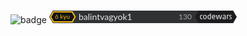 ### 

![badge](https://github.com/sbalint1/sbalint1/assets/146454945/8ccce68b-a5da-4864-b9a2-0e47327d3b8a)  <svg width="300" height="20" viewBox="0 0 300 20" xmlns="http://www.w3.org/2000/svg">
    <path fill="#303133" d="M5.774 20L0 10 5.774 0h278.452v20z"/>
    <text fill="#E8E8E8" font-family="Lato, HelveticaNeue, Helvetica Neue, Helvetica, Arial, sans-serif" font-size="14" x="47" y="15">balintvagyok1</text>
    <path fill="#303133" d="M190 0h50v20h-50z"/>
    <path fill="#1D1D1F" d="M238.774 20L233 10l5.774-10h55.452L300 10l-5.774 10z"/>
    <text fill="#AAA" font-family="Lato, HelveticaNeue, Helvetica Neue, Helvetica, Arial, sans-serif" font-size="12" x="228" y="14" text-anchor="end">130</text>
    <path fill="#EFEFEF" d="M245.139 13.52c.037-.013.061-.038.049-.1l-.074-.727c-.012-.062-.074-.05-.124-.037a4.723 4.723 0 0 1-1.01.123c-1.16 0-1.518-.641-1.518-2.454 0-1.924.333-2.59 1.517-2.59.395 0 .826.074 1.06.16.05.025.075-.012.075-.05l.05-.74c0-.061-.013-.074-.05-.086-.247-.099-.679-.173-1.258-.173-1.95 0-2.627 1.32-2.627 3.466 0 2.196.678 3.38 2.627 3.38.48 0 .962-.074 1.283-.173zm2.306-3.306c0-1.024.148-1.826.456-2.159.198-.21.457-.296 1.123-.296.654 0 .9.087 1.085.296.309.333.457 1.135.457 2.159 0 1.011-.148 1.924-.457 2.257-.185.21-.431.296-1.11.296-.641 0-.9-.086-1.098-.296-.308-.333-.456-1.246-.456-2.257zm4.33 0c0-1.246-.309-2.208-.753-2.726-.42-.469-1.011-.642-1.998-.642-.962 0-1.591.16-2.01.642-.457.506-.778 1.48-.778 2.726 0 1.233.333 2.294.777 2.812.42.469 1 .666 1.986.666.975 0 1.604-.197 2.023-.666.444-.518.752-1.579.752-2.812zm4.612 3.478c.827 0 1.542-.123 2.048-.259.074-.025.123-.074.123-.148V4.626c0-.074-.049-.123-.123-.123h-.937c-.074 0-.124.05-.124.123v2.196c0 .061-.012.11-.086.11-.148 0-.543-.086-.962-.086-2.097 0-2.997 1-2.997 3.343 0 2.529.616 3.503 3.058 3.503zm.987-1.122c0 .049-.012.098-.11.135-.21.074-.605.087-.877.087-1.615 0-1.825-.555-1.825-2.603 0-2.06.432-2.43 1.788-2.43.346 0 .765.05.938.111.062.025.086.087.086.148v4.552zm4.182-2.862c0-1.135.296-1.973 1.554-1.973 1.073 0 1.406.518 1.406 1.628 0 .407-.037.431-.148.431h-2.738c-.062 0-.074-.037-.074-.086zm3.799 3.626a.128.128 0 0 0 .086-.123v-.037l-.05-.654c-.024-.05-.061-.074-.123-.074-.012 0-.037.013-.061.013-.383.16-1.012.32-1.592.32-1.307 0-2.06-.394-2.06-2.035 0-.062.013-.086.075-.086h3.663c.21 0 .32-.111.32-.605v-.345c0-1.64-.468-2.862-2.503-2.862-2.06 0-2.776 1.468-2.776 3.417 0 1.887.58 3.43 3.035 3.43.79 0 1.455-.124 1.986-.359zm9.398.136c.407-1.283 1.58-5.575 1.74-6.377 0-.062-.025-.123-.075-.123h-1.01c-.063 0-.1.037-.124.11-.321 1.567-.962 4.22-1.283 5.428-.025.062-.05.074-.148.074-.086 0-.136-.012-.148-.074-.284-1.209-.888-3.86-1.197-5.427-.012-.062-.049-.111-.11-.111h-1.678c-.062 0-.099.037-.123.11-.309 1.567-.876 4.22-1.184 5.428-.013.062-.05.074-.148.074-.087 0-.136-.012-.148-.074-.297-1.209-.889-3.86-1.185-5.427-.012-.062-.024-.111-.086-.111h-1.085c-.062 0-.087.037-.087.11.16.815 1.246 5.107 1.64 6.39.013.05.05.099.1.099h1.566c.074 0 .11-.025.136-.099a117.3 117.3 0 0 0 1.32-5.39c.024-.062.049-.074.147-.074.087 0 .111.012.124.074.333 1.628.937 4.28 1.209 5.39.012.074.049.099.098.099h1.604c.086 0 .11-.025.135-.099zm4.91-5.674c1.06 0 1.455.235 1.455 1.184v.63c0 .049-.025.061-.074.073l-1.542.185c-1.813.222-2.097.864-2.097 2.048 0 1.344.617 1.776 2.763 1.776.827 0 1.591-.099 1.937-.21.135-.049.16-.11.16-.185v-4.44c0-1.443-.79-2.01-2.319-2.01-.826 0-1.443.086-1.912.221-.074.025-.086.1-.074.173l.087.605c.012.074.11.074.185.061.394-.061.986-.11 1.43-.11zm1.455 4.91c0 .036-.012.061-.111.086-.185.049-.605.074-.95.074-1.233 0-1.443-.124-1.443-1.098 0-.987.271-1.209 1.307-1.209h1.123c.05 0 .074.025.074.074v2.072zm3.157-5.477v6.216c0 .074.05.124.124.124h.913c.086.012.148-.037.148-.124V8.043c0-.062.012-.111.086-.148.185-.099.604-.123.826-.123.407 0 .74.024 1.049.074.061.012.086-.013.086-.05l.062-.79c0-.06-.013-.086-.074-.098-.272-.05-.753-.062-1.135-.062-.715 0-1.418.136-1.961.26-.074.012-.124.049-.124.123zm5.477 6.463c1.505 0 2.158-.42 2.158-1.875 0-.74-.345-1.22-1.406-1.924-1.011-.666-1.282-.851-1.282-1.394 0-.678.308-.74 1.22-.74.408 0 .876.062 1.197.111.05.013.099-.012.099-.05l.05-.789c0-.061-.038-.074-.075-.086-.333-.062-.826-.099-1.406-.099-1.616 0-2.183.506-2.183 1.777 0 .801.382 1.11 1.394 1.837 1.011.728 1.27.963 1.27 1.419 0 .777-.173.888-1.233.888a7.27 7.27 0 0 1-1.345-.123c-.05-.013-.099.012-.099.049l-.049.79c0 .061.037.073.074.086.382.074 1.036.123 1.616.123z" />
    <path fill="#141414" d="M36.51 17.36L40.606 10 36.51 2.64H7.05L2.951 10l4.097 7.36z"/>
    <text fill="#ECB613" font-family="Lato, HelveticaNeue, Helvetica Neue, Helvetica, Arial, sans-serif" font-size="10" x="20" y="12" text-anchor="middle" transform="translate(1 1)">6 kyu</text>
    <path fill="#ECB613" d="M6.196 19L1 10l5.196-9h31.177l5.196 9-5.196 9H6.196zm29.966-2.078l4-6.922-4-6.922H7.397l-4 6.922 4 6.922h28.765z" />
  </svg>


<!--
**sbalint1/sbalint1** is a ✨ _special_ ✨ repository because its `README.md` (this file) appears on your GitHub profile.

Here are some ideas to get you started:

- 🔭 I’m currently working on my Java skills
- 🌱 I’m currently learning Java backend
- 👯 I’m looking to collaborate on ...
- 🤔 I’m looking for help with ...
- 💬 Ask me about ...
- 📫 How to reach me: ...

-->
